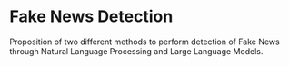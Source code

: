 # Fake News Detection

Proposition of two different methods to perform detection of Fake News through Natural Language Processing and Large Language Models.
